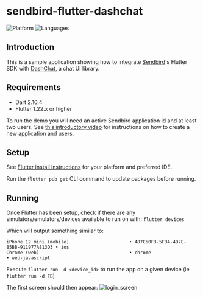 # sendbird-flutter-dashchat
![Platform](https://img.shields.io/badge/platform-flutter-blue.svg)
![Languages](https://img.shields.io/badge/language-dart-blue.svg)

## Introduction
This is a sample application showing how to integrate [Sendbird](https://sendbird.com)'s Flutter SDK with [DashChat](https://pub.dev/packages/dash_chat), a chat UI library.

## Requirements
- Dart 2.10.4
- Flutter 1.22.x or higher

To run the demo you will need an active Sendbird application id and at least two users. See [this introductory video](https://www.youtube.com/watch?v=QCS0eyO2Q3U) for instructions on how to create a new application and users.

## Setup
See [Flutter install instructions](https://flutter.dev/docs/get-started/install) for your platform and preferred IDE.

Run the `flutter pub get` CLI command to update packages before running.

## Running
Once Flutter has been setup, check if there are any simulators/emulators/devices available to run on with:
`flutter devices`

Which will output something similar to:
```
iPhone 12 mini (mobile)                      • 487C50F3-5F34-4D7E-85BB-911977A813D3 • ios
Chrome (web)                                 • chrome                               • web-javascript
```

Execute `flutter run -d <device_id>` to run the app on a given device (ie `flutter run -d FB`)

The first screen should then appear:
![login_screen](https://user-images.githubusercontent.com/83082691/116323395-bd5c8680-a772-11eb-96dd-cd1ebeb59caa.png)
